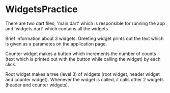 # WidgetsPractice

There are two dart files, 'main.dart' which is responsible for running the app and 'widgets.dart' which contains all the widgets.

Brief information about 3 widgets:
  Greeting widget prints out the text which is given as a parametes on the application page.

  Counter widget makes a button which increments the number of counts (text which is printed out with the button while calling the widget) by each click.

  Root widget makes a tree (level 3) of widgets (root widget, header widget and counter widget). Whenever the widget is called, it calls other 2 widgets (header and counter widgets). 

